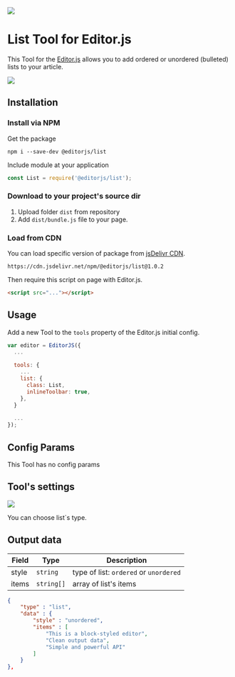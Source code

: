 ![](https://badgen.net/badge/Editor.js/v2.0/blue)

# List Tool for Editor.js

This Tool for the [Editor.js](https://ifmo.su/editor) allows you to add ordered or unordered (bulleted) lists to your article.

![](assets/example.gif)

## Installation

### Install via NPM

Get the package

```shell
npm i --save-dev @editorjs/list
```

Include module at your application

```javascript
const List = require('@editorjs/list');
```

### Download to your project's source dir

1. Upload folder `dist` from repository
2. Add `dist/bundle.js` file to your page.

### Load from CDN

You can load specific version of package from [jsDelivr CDN](https://www.jsdelivr.com/package/npm/@editorjs/list).

`https://cdn.jsdelivr.net/npm/@editorjs/list@1.0.2`

Then require this script on page with Editor.js.

```html
<script src="..."></script>
```

## Usage

Add a new Tool to the `tools` property of the Editor.js initial config.

```javascript
var editor = EditorJS({
  ...
  
  tools: {
    ...
    list: {
      class: List,
      inlineToolbar: true,
    },
  }
  
  ...
});
```

## Config Params

This Tool has no config params

## Tool's settings

![](https://capella.pics/bf5a42e4-1350-499d-a728-493b0fcaeda4.jpg)

You can choose list`s type.

## Output data

| Field | Type       | Description                            |
| ----- | ---------- | -------------------------------------- |
| style | `string`   | type of list: `ordered` or `unordered` |
| items | `string[]` | array of list's items                  |


```json
{
    "type" : "list",
    "data" : {
        "style" : "unordered",
        "items" : [
            "This is a block-styled editor",
            "Clean output data",
            "Simple and powerful API"
        ]
    }
},
```

